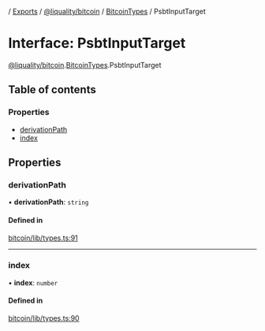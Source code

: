 [](../README.md) / [Exports](../modules.md) / [@liquality/bitcoin](../modules/liquality_bitcoin.md) / [BitcoinTypes](../modules/liquality_bitcoin.BitcoinTypes.md) / PsbtInputTarget

# Interface: PsbtInputTarget

[@liquality/bitcoin](../modules/liquality_bitcoin.md).[BitcoinTypes](../modules/liquality_bitcoin.BitcoinTypes.md).PsbtInputTarget

## Table of contents

### Properties

- [derivationPath](liquality_bitcoin.BitcoinTypes.PsbtInputTarget.md#derivationpath)
- [index](liquality_bitcoin.BitcoinTypes.PsbtInputTarget.md#index)

## Properties

### derivationPath

• **derivationPath**: `string`

#### Defined in

[bitcoin/lib/types.ts:91](https://github.com/liquality/chainabstractionlayer/blob/c190aa67/packages/bitcoin/lib/types.ts#L91)

___

### index

• **index**: `number`

#### Defined in

[bitcoin/lib/types.ts:90](https://github.com/liquality/chainabstractionlayer/blob/c190aa67/packages/bitcoin/lib/types.ts#L90)
